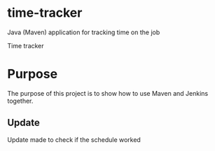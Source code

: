 # time-tracker
Java (Maven) application for tracking time on the job

Time tracker

# Purpose
The purpose of this project is to show how to use Maven and Jenkins together.

## Update
Update made to check if the schedule worked
